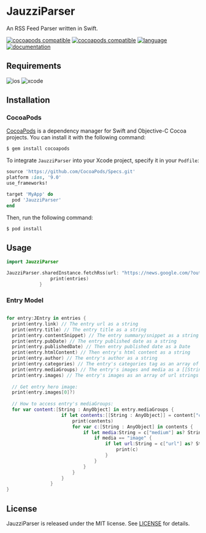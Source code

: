 # JauzziParser

An RSS Feed Parser written in Swift.

[![cocoapods compatible](https://img.shields.io/badge/cocoapods-compatible-brightgreen.svg)](https://cocoapods.org/pods/JauzziParser)
[![cocoapods compatible](https://img.shields.io/badge/pod-v0.4.0-green.svg)](https://cocoapods.org/pods/JauzziParser)
[![language](https://img.shields.io/badge/swift-v3.0-orange.svg)](https://swift.org)
[![documentation](https://img.shields.io/badge/docs-100%25-lightgrey.svg)](http://cocoadocs.org/docsets/JauzziParser/)

## Requirements

![ios](https://img.shields.io/badge/iOS-9.0-red.svg)
![xcode](https://img.shields.io/badge/XCode-8.1-blue.svg)

## Installation

### CocoaPods

[CocoaPods](http://cocoapods.org) is a dependency manager for Swift and Objective-C Cocoa projects. You can install it with the following command:

```bash
$ gem install cocoapods
```

To integrate `JauzziParser` into your Xcode project, specify it in your `Podfile`:

```ruby
source 'https://github.com/CocoaPods/Specs.git'
platform :ios, '9.0'
use_frameworks!

target 'MyApp' do
  pod 'JauzziParser'
end
```

Then, run the following command:

```bash
$ pod install
```

## Usage
    
```swift
import JauzziParser

JauzziParser.sharedInstance.fetchRss(url: "https://news.google.com/?output=rss") { [weak self] entries in
                print(entries)
            }
```

### Entry Model

```swift

for entry:JEntry in entries {
  print(entry.link) // The entry url as a string
  print(entry.title) // The entry title as a string
  print(entry.contentSnippet) // The entry summary/snippet as a string
  print(entry.pubDate) // The entry published date as a string
  print(entry.publishedDate) // Then entry published date as a Date
  print(entry.htmlContent) // Then entry's html content as a string
  print(entry.author) // The entry's author as a string
  print(entry.categories) // The entry's categories tag as an array of strings [String]
  print(entry.mediaGroups) // The entry's images and media as a [[String : AnyObject]]
  print(entry.images) // The entry's images as an array of url strings [String]
  
  // Get entry hero image:
  print(entry.images[0]?)
  
  // How to access entry's mediaGroups:
  for var content:[String : AnyObject] in entry.mediaGroups {
                    if let contents:[[String : AnyObject]] = content["contents"] as! [[String : AnyObject]] {
                        print(contents)
                        for var c:[String : AnyObject] in contents {
                            if let media:String = c["medium"] as? String {
                                if media == "image" {
                                    if let url:String = c["url"] as? String {
                                        print(c)
                                    }
                                }
                            }
                        }
                    }
                }
}
```   
## License

JauzziParser is released under the MIT license. See [LICENSE](https://github.com/fakerabbit/JauzziParser/blob/master/LICENSE) for details.


